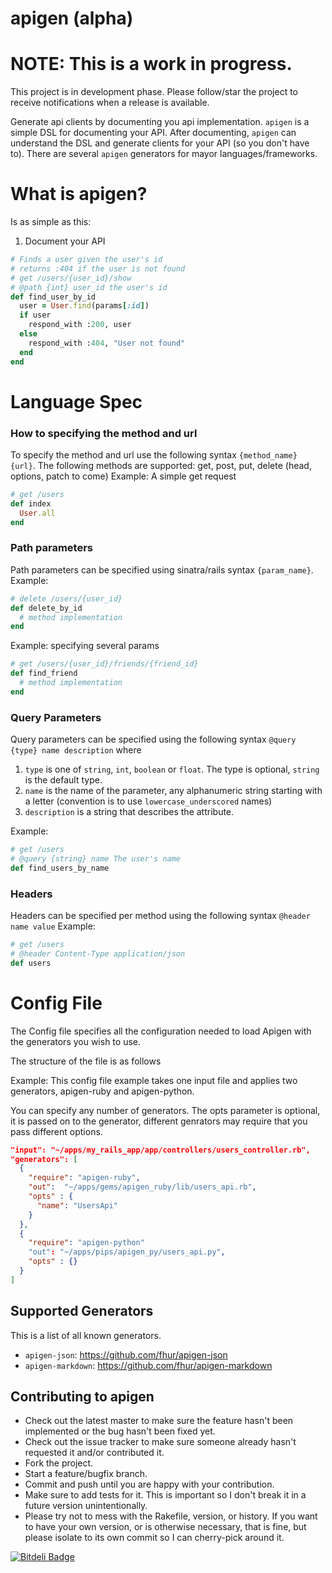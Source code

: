 apigen (alpha)
==============

# NOTE: This is a work in progress.
This project is in development phase.
Please follow/star the project to receive notifications when a release is available.

Generate api clients by documenting you api implementation. `apigen` is
a simple DSL for documenting your API. After documenting, `apigen` can
understand the DSL and generate clients for your API (so you don't have
to). There are several `apigen` generators for mayor languages/frameworks.

What is apigen?
===============

Is as simple as this:
1. Document your API
```ruby
# Finds a user given the user's id
# returns :404 if the user is not found
# get /users/{user_id}/show
# @path {int} user_id the user's id
def find_user_by_id
  user = User.find(params[:id])
  if user
    respond_with :200, user
  else
    respond_with :404, "User not found"
  end
end
```

Language Spec
=============

### How to specifying the method and url
To specify the method and url use the following syntax `{method_name} {url}`. The following methods
are supported: get, post, put, delete (head, options, patch to come)
Example: A simple get request
```ruby
# get /users
def index
  User.all
end
```

### Path parameters
Path parameters can be specified using sinatra/rails syntax `{param_name}`.
Example:
```ruby
# delete /users/{user_id}
def delete_by_id
  # method implementation
end
```

Example: specifying several params
```ruby
# get /users/{user_id}/friends/{friend_id}
def find_friend
  # method implementation
end
```

### Query Parameters
Query parameters can be specified using the following syntax `@query
{type} name description` where
1. `type` is one of `string`, `int`, `boolean` or `float`. The type is
   optional, `string` is the default type.
2. `name` is the name of the parameter, any alphanumeric string starting
   with a letter (convention is to use `lowercase_underscored` names)
3. `description` is a string that describes the attribute.

Example:
```ruby
# get /users
# @query {string} name The user's name
def find_users_by_name
```

### Headers
Headers can be specified per method using the following syntax `@header name value`
Example:
```ruby
# get /users
# @header Content-Type application/json
def users
```

Config File
===========
The Config file specifies all the configuration needed to load Apigen
with the generators you wish to use.

The structure of the file is as follows

Example:
This config file example takes one input file and applies two
generators, apigen-ruby and apigen-python.

You can specify any number of generators.
The opts parameter is optional, it is passed on to the generator,
different genrators may require that you pass different options.

```json
"input": "~/apps/my_rails_app/app/controllers/users_controller.rb",
"generators": [
  {
    "require": "apigen-ruby",
    "out":  "~/apps/gems/apigen_ruby/lib/users_api.rb",
    "opts" : {
      "name": "UsersApi"
    }
  },
  {
    "require": "apigen-python"
    "out": "~/apps/pips/apigen_py/users_api.py",
    "opts" : {}
  }
]
```

## Supported Generators
This is a list of all known generators. 
* `apigen-json`: https://github.com/fhur/apigen-json
* `apigen-markdown`: https://github.com/fhur/apigen-markdown

## Contributing to apigen
 
* Check out the latest master to make sure the feature hasn't been implemented or the bug hasn't been fixed yet.
* Check out the issue tracker to make sure someone already hasn't requested it and/or contributed it.
* Fork the project.
* Start a feature/bugfix branch.
* Commit and push until you are happy with your contribution.
* Make sure to add tests for it. This is important so I don't break it in a future version unintentionally.
* Please try not to mess with the Rakefile, version, or history. If you want to have your own version, or is otherwise necessary, that is fine, but please isolate to its own commit so I can cherry-pick around it.



[![Bitdeli Badge](https://d2weczhvl823v0.cloudfront.net/fhur/apigen/trend.png)](https://bitdeli.com/free "Bitdeli Badge")


